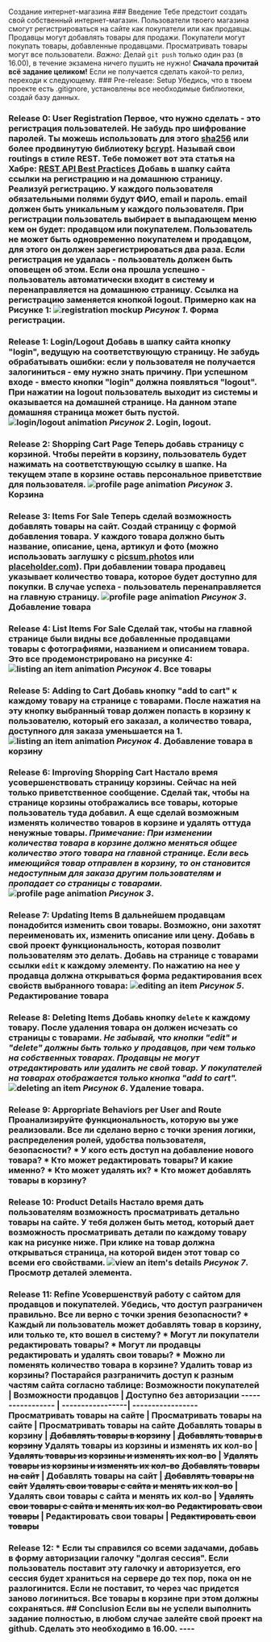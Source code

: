 

Создание интернет-магазина    ### Введение Тебе предстоит создать свой собственный интернет-магазин. Пользователи твоего магазина смогут регистрироваться на сайте как покупатели или как продавцы. Продавцы могут добавлять товары для продажи. Покупатели могут покупать товары, добавленные продавцами. Просматривать товары могут все пользователи. <!-- Старайся применить по максимуму все изученные конвенции и стандарты. -->  *Важно:* Делай `git push` только один раз (в 16.00), в течение экзамена ничего пушить не нужно!  **Сначала прочитай всё задание целиком!**  Если не получается сделать какой-то релиз, переходи к следующему.  ### Pre-release: Setup Убедись, что в твоем проекте есть .gitignore, установлены все необходимые библиотеки, создай базу данных.   

### Release 0: User Registration Первое, что нужно сделать - это регистрация пользователей. Не забудь про шифрование паролей. Ты можешь использовать для этого [sha256](https://www.npmjs.com/package/sha256) или более продвинутую библиотеку [bcrypt](https://www.npmjs.com/package/bcrypt). Называй свои routings в стиле REST. Тебе поможет вот эта статья на Хабре: [REST API Best Practices](https://habr.com/post/351890/)  Добавь в шапку сайта ссылки на регистрацию и на домашнюю страницу. Реализуй регистрацию. У каждого пользователя обязательными полями будут **ФИО**, **email** и **пароль**. email должен быть уникальным у каждого пользователя. При регистрации пользователь выбирает в выпадающем меню кем он будет: **продавцом или покупателем**. Пользователь не может быть одновременно покупателем и продавцом, для этого он должен зарегистрироваться два раза. Если регистрация не удалась - пользователь должен быть оповещен об этом. Если она прошла успешно - пользователь автоматически входит в систему и перенаправляется на домашнюю страницу. Ссылка на регистрацию заменяется кнопкой logout. Примерно как на Рисунке 1:  ![registration mockup](readme-assets/1.PNG)   *Рисунок 1*. Форма регистрации.  

### Release 1: Login/Logout Добавь в шапку сайта кнопку "login", ведущую на соответствующую страницу. Не забудь обрабатывать ошибки: если у пользователя не получается залогиниться - ему нужно знать причину. При успешном входе - вместо кнопки "login" должна появляться "logout". При нажатии на logout пользователь выходит из системы и оказывается на домашней странице. На данном этапе домашняя страница может быть пустой. ![login/logout animation](readme-assets/2.PNG)   *Рисунок 2*. Login, logout.  

### Release 2: Shopping Cart Page Теперь добавь страницу с корзиной. Чтобы перейти в корзину, пользователь будет нажимать на соответствующую ссылку в шапке. На текущем этапе в корзине оставь персональное приветствие для пользователя.  ![profile page animation](readme-assets/3.PNG)   *Рисунок 3*.  Корзина  

### Release 3: Items For Sale Теперь сделай возможность добавлять товары на сайт. Создай страницу с формой добавления товара. У каждого товара должно быть **название, описание, цена, артикул и фото** (можно использовать заглушку с [picsum.photos](https://picsum.photos/) или [placeholder.com](https://placeholder.com/)). При добавлении товара продавец указывает **количество товара**, которое будет доступно для покупки. В случае успеха - пользователь перенаправляется на главную страницу.  ![profile page animation](readme-assets/4.PNG)   *Рисунок 3*.  Добавление товара  

### Release 4: List Items For Sale Сделай так, чтобы на главной странице были видны все добавленные продавцами товары с фотографиями, названием и описанием товара. Это все продемонстрировано на рисунке 4:   ![listing an item animation](readme-assets/5.PNG)   *Рисунок 4*. Все товары   

### Release 5: Adding to Cart Добавь кнопку "add to cart" к каждому товару на странице с товарами. После нажатия на эту кнопку выбранный товар должен попасть в корзину к пользователю, который его заказал, а количество товара, доступного для заказа уменьшается на 1.   ![listing an item animation](readme-assets/6.PNG)   *Рисунок 4*. Добавление товара в корзину 

### Release 6: Improving Shopping Cart Настало время усовершенствовать страницу корзины. Сейчас на ней только приветственное сообщение. Сделай так, чтобы на странице корзины отображались все товары, которые пользователь туда добавил. А еще сделай возможным изменять количество товаров в корзине и удалять оттуда ненужные товары.   ***Примечание:*** *При изменении количества товара в корзине должно меняться общее количество этого товара на главной странице. Если весь имеющийся товар отправлен в корзину, то он становится недоступным для заказа другим пользователям и пропадает со страницы с товарами.*  ![profile page animation](readme-assets/7.PNG)   *Рисунок 3*.    

### Release 7: Updating Items В дальнейшем продавцам понадобится изменить свои товары. Возможно, они захотят переименовать их, изменить описание или цену. Добавь в свой проект функциональность, которая позволит пользователям это делать. Добавь на странице с товарами ссылки `edit` к каждому элементу. По нажатию на нее у продавца должна открываться форма редактирования всех свойств выбранного товара:  ![editing an item](readme-assets/8.PNG)   *Рисунок 5*. Редактирование товара   

### Release 8: Deleting Items Добавь кнопку `delete` к каждому товару. После удаления товара он должен исчезать со страницы с товарами.   *Не забывай, что кнопки **"edit"** и **"delete"**  должны быть только у продавцов, при чем только на собственных товарах. Продавцы не могут отредактировать или удалить не свой товар. У покупателей на товарах отображается только кнопка **"add to cart"**.*  ![deleting an item](readme-assets/9.PNG)   *Рисунок 6*.  Удаление товара.  

### Release 9:  Appropriate Behaviors per User and Route Проанализируйте функциональность, которую вы уже реализовали. Все ли сделано верно с точки зрения логики, распределения ролей, удобства пользователя, безопасности?  * У кого есть доступ на добавление нового товара? * Кто может редактировать товары? И какие именно? * Кто может удалять их? * Кто может добавлять товары в корзину?  

### Release 10: Product Details Настало время дать пользователям возможность просматривать детально товары на сайте. У тебя должен быть метод, который дает возможность просматривать детали по каждому товару как на рисунке ниже. При клике на товар должна открываться страница, на которой виден этот товар со всеми его свойствами.  ![view an item's details](readme-assets/10.PNG)   *Рисунок 7*.  Просмотр деталей элемента. 

### Release 11:  Refine  Усовершенствуй работу с сайтом для продавцов и покупателей. Убедись, что доступ разграничен правильно. Все ли верно с точки зрения безопасности?  * Каждый ли пользователь может добавлять товар в корзину, или только те, кто вошел в систему? * Могут ли покупатели редактировать товары? * Могут ли продавцы редактировать и удалять свои товары? * Можно ли поменять количество товара в корзине? Удалить товар из корзины?  **Постарайся разграничить доступ к разным частям сайта согласно таблице:**   Возможности покупателей | Возможности продавцов | Доступно без авторизации ----------------- | -----------------| ----------------- Просматривать товары на сайте | Просматривать товары на сайте | Просматривать товары на сайте Добавлять товары в корзину | ~~Добавлять товары в корзину~~ | ~~Добавлять товары в корзину~~ Удалять товары из корзины и изменять их кол-во | ~~Удалять товары из корзины и изменять их кол-во~~ | ~~Удалять товары из корзины и изменять их кол-во~~ ~~Добавлять товары на сайт~~ | Добавлять товары на сайт | ~~Добавлять товары на сайт~~ ~~Удалять свои товары с сайта и менять их кол-во~~ | Удалять свои товары с сайта и менять их кол-во | ~~Удалять свои товары с сайта и менять их кол-во~~ ~~Редактировать свои товары~~ | Редактировать свои товары | ~~Редактировать свои товары~~  

### Release 12: * Если ты справился со всеми задачами, добавь в форму авторизации галочку "долгая сессия". Если пользователь поставит эту галочку и авторизуется, его сессия будет храниться на сервере до тех пор, пока он не разлогинится. Если не поставит, то через час придется заново логиниться. Все товары в корзине при этом должны сохраняться.   ## Conclusion  **Если вы не успели выполнить задание полностью, в любом случае залейте свой проект на github. Сделать это необходимо в 16.00.**  ----
